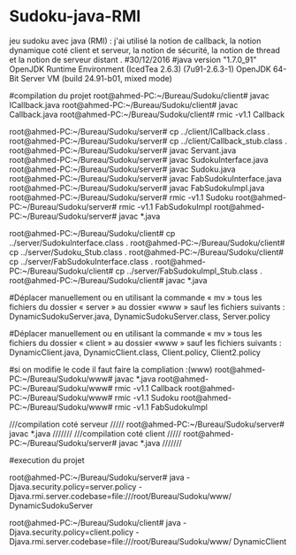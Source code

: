 # Sudoku-java-RMI
jeu sudoku avec java (RMI) : j'ai utilisé la notion de callback, la notion dynamique coté client et serveur, la notion de sécurité, la notion de thread et la notion de serveur distant  .
#30/12/2016
#java version "1.7.0_91"
  OpenJDK Runtime Environment (IcedTea 2.6.3) (7u91-2.6.3-1)
   OpenJDK 64-Bit Server VM (build 24.91-b01, mixed mode)


#compilation du projet
root@ahmed-PC:~/Bureau/Sudoku/client# javac ICallback.java 
root@ahmed-PC:~/Bureau/Sudoku/client# javac Callback.java
root@ahmed-PC:~/Bureau/Sudoku/client# rmic -v1.1 Callback


root@ahmed-PC:~/Bureau/Sudoku/server# cp ../client/ICallback.class .
root@ahmed-PC:~/Bureau/Sudoku/server# cp ../client/Callback_stub.class .
root@ahmed-PC:~/Bureau/Sudoku/server# javac Servant.java
root@ahmed-PC:~/Bureau/Sudoku/server# javac SudokuInterface.java
root@ahmed-PC:~/Bureau/Sudoku/server# javac Sudoku.java
root@ahmed-PC:~/Bureau/Sudoku/server# javac FabSudokuInterface.java
root@ahmed-PC:~/Bureau/Sudoku/server# javac FabSudokuImpl.java
root@ahmed-PC:~/Bureau/Sudoku/server# rmic -v1.1 Sudoku
root@ahmed-PC:~/Bureau/Sudoku/server# rmic -v1.1 FabSudokuImpl
root@ahmed-PC:~/Bureau/Sudoku/server# javac *.java



root@ahmed-PC:~/Bureau/Sudoku/client# cp ../server/SudokuInterface.class .
root@ahmed-PC:~/Bureau/Sudoku/client# cp ../server/Sudoku_Stub.class .
root@ahmed-PC:~/Bureau/Sudoku/client# cp ../server/FabSudokuInterface.class .
root@ahmed-PC:~/Bureau/Sudoku/client# cp ../server/FabSudokuImpl_Stub.class .
root@ahmed-PC:~/Bureau/Sudoku/client# javac *.java

#Déplacer
manuellement ou en utilisant la commande « mv » tous les fichiers du dossier « server » au dossier «www » sauf les fichiers suivants : DynamicSudokuServer.java, DynamicSudokuServer.class, Server.policy

#Déplacer
manuellement ou en utilisant la commande « mv » tous les fichiers du dossier « client » au dossier «www » sauf les fichiers suivants : DynamicClient.java, DynamicClient.class, Client.policy, Client2.policy

#si on modifie le code il faut faire la compliation :(www)
root@ahmed-PC:~/Bureau/Sudoku/www# javac *.java 
root@ahmed-PC:~/Bureau/Sudoku/www# rmic -v1.1 Callback 
root@ahmed-PC:~/Bureau/Sudoku/www# rmic -v1.1 Sudoku
root@ahmed-PC:~/Bureau/Sudoku/www# rmic -v1.1 FabSudokuImpl

///compilation coté serveur /////
root@ahmed-PC:~/Bureau/Sudoku/server# javac *.java
///////
///compilation coté client /////
root@ahmed-PC:~/Bureau/Sudoku/server# javac *.java
///////

#execution du projet

root@ahmed-PC:~/Bureau/Sudoku/server# java -Djava.security.policy=server.policy -Djava.rmi.server.codebase=file:///root/Bureau/Sudoku/www/ DynamicSudokuServer 

root@ahmed-PC:~/Bureau/Sudoku/client# java -Djava.security.policy=client.policy -Djava.rmi.server.codebase=file:///root/Bureau/Sudoku/www/ DynamicClient

